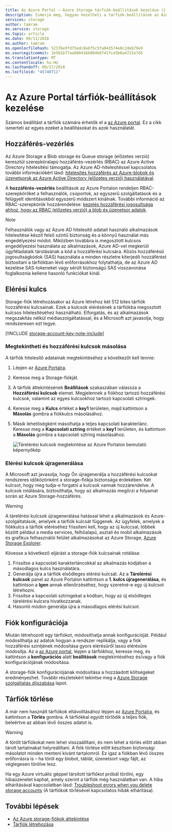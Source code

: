 ```yaml
---
title: Az Azure Portal – Azure Storage tárfiók-beállítások kezelése |} A Microsoft Docs
description: Ismerje meg, hogyan kezelheti a tárfiók-beállítások az Azure Portalon, beleértve a hozzáférés-vezérlési beállítások újragenerálása a fiók hozzáférési kulcsait, a hozzáférési szint módosítása, vagy használja a fiók replikációs típusának konfigurálása. Is megtudhatja, hogyan törölni egy tárfiókot a portálon.
services: storage
author: tamram
ms.service: storage
ms.topic: article
ms.date: 09/11/2018
ms.author: tamram
ms.openlocfilehash: 5237be9fd75edc8abf5c5fa043574e8c2deb79e9
ms.sourcegitcommit: 1b561b77aa080416b094b6f41fce5b6a4721e7d5
ms.translationtype: MT
ms.contentlocale: hu-HU
ms.lasthandoff: 09/17/2018
ms.locfileid: "45740711"
---
```

# <a name="manage-storage-account-settings-in-the-azure-portal"></a>Az Azure Portal tárfiók-beállítások kezelése

Számos beállítást a tárfiók számára érhetők el a [az Azure portal](https://portal.azure.com). Ez a cikk ismerteti az egyes ezeket a beállításokat és azok használatát.

## <a name="access-control"></a>Hozzáférés-vezérlés

Az Azure Storage a Blob storage és Queue storage (előzetes verzió) keresztül szerepköralapú hozzáférés-vezérlés (RBAC) az Azure Active Directory hitelesítési támogatja. Az Azure AD-hitelesítéssel kapcsolatos további információkért lásd: [hitelesítés hozzáférés az Azure-blobok és üzenetsorok az Azure Active Directory (előzetes verzió) használatával](storage-auth-aad.md).

A **hozzáférés-vezérlés** beállítások az Azure Portalon rendeljen RBAC-szerepköröket a felhasználók, csoportok, az egyszerű szolgáltatások és a felügyelt identitásokból egyszerű módszert kínálnak. További információ az RBAC-szerepkörök hozzárendelése: [kezelés hozzáférési jogosultsága ahhoz, hogy az RBAC (előzetes verzió) a blob és üzenetsor adatok](storage-auth-aad-rbac.md).

> [!NOTE]
> Felhasználók vagy az Azure AD hitelesítő adatait használó alkalmazások hitelesítése készít felső szintű biztonság és a könnyű használat más engedélyezési módot. Miközben továbbra is megosztott kulcsos engedélyezési használata az alkalmazások, Azure AD-vel megkerüli ügyféladataik tárolásának a kód a hozzáférési kulcsára. Közös hozzáférésű jogosultságkódok (SAS) használata a minden részletre kiterjedő hozzáférést biztosítani a tárfiókban lévő erőforrásokhoz folytathatja, de az Azure AD kezelése SAS-tokeneket vagy sérült biztonságú SAS visszavonása foglalkoznia kellene hasonló funkciókat kínál. 

## <a name="access-keys"></a>Elérési kulcs

Storage-fiók létrehozásakor az Azure létrehoz két 512 bites tárfiók hozzáférési kulcsainak. Ezek a kulcsok elérésének a tárfiókba megosztott kulcsos hitelesítéséhez használható. Elforgatás, és az alkalmazások megszakítás nélkül médiaszolgáltatással, és a Microsoft azt javasolja, hogy rendszeresen ezt tegye.

[!INCLUDE [storage-account-key-note-include](../../../includes/storage-account-key-note-include.md)]

### <a name="view-and-copy-access-keys"></a>Megtekintheti és hozzáférési kulcsok másolása

A tárfiók hitelesítő adatainak megtekintéséhez a következőt kell tennie:

1. Lépjen az [Azure Portalra](https://portal.azure.com).
2. Keresse meg a Storage-fiókját.
3. A tárfiók áttekintésének **Beállítások** szakaszában válassza a **Hozzáférési kulcsok** elemet. Megjelennek a fiókhoz tartozó hozzáférési kulcsok, valamint az egyes kulcsokhoz tartozó kapcsolati sztringek.
4. Keresse meg a **Kulcs** értéket a **key1** területen, majd kattintson a **Másolás** gombra a fiókkulcs másolásához.
5. Másik lehetőségként másolhatja a teljes kapcsolati karakterlánc. Keresse meg a **Kapcsolati sztring** értéket a **key1** területen, és kattintson a **Másolás** gombra a kapcsolati sztring másolásához.

    ![Tárelérési kulcsok megtekintése az Azure Portalon bemutató képernyőkép](media/storage-manage-account/portal-connection-string.png)

### <a name="regenerate-access-keys"></a>Elérési kulcsok újragenerálása

A Microsoft azt javasolja, hogy Ön újragenerálja a hozzáférési kulcsokat rendszeres időközönként a storage-fiókja biztonsága érdekében. Két kulcsot, hogy meg tudja-e forgatni a kulcsok vannak hozzárendelve. A kulcsok rotálására, biztosíthatja, hogy az alkalmazás megőrzi a folyamat során az Azure Storage-hozzáférés. 

> [!WARNING]
> A tárelérési kulcsok újragenerálása hatással lehet a alkalmazások és Azure-szolgáltatások, amelyek a tárfiók kulcsát függenek. Az ügyfelek, amelyek a fiókkulcs a tárfiók eléréséhez frissíteni kell, hogy az új kulccsal, többek között például a media services, felhőalapú, asztali és mobil alkalmazások és grafikus felhasználói felület alkalmazásokat az Azure Storage, [Azure Storage Explorer](https://azure.microsoft.com/features/storage-explorer/). 

Kövesse a következő eljárást a storage-fiók kulcsainak rotálása:

1. Frissítse a kapcsolati karakterláncokkal az alkalmazás kódjában a másodlagos kulcs használatára.
2. Generálja újra a tárfiók elsődleges elérési kulcsát. Az a **Tárelérési kulcsok** panel az Azure Portalon kattintson a **1. kulcs újragenerálása**, és kattintson a **Igen** annak ellenőrzéséhez, hogy szeretné-e egy új kulcsot létrehozni.
3. Frissítse a kapcsolati sztringekat a kódban, hogy az új elsődleges tárelérési kulcsra hivatkozzanak.
4. Hasonló módon generálja újra a másodlagos elérési kulcsot.

## <a name="account-configuration"></a>Fiók konfigurációja

Miután létrehozott egy tárfiókot, módosíthatja annak konfigurációját. Például módosíthatja az adatok hogyan a rendszer replikálja, vagy a fiók hozzáférési szintjének módosítása gyors elérésűről lassú elérésűre módosítja. Az a [az Azure portal](https://portal.azure.com), lépjen a tárfiókhoz, keresse meg, és kattintson a **konfigurációs** alatt **beállítások** megtekintéséhez és/vagy a fiók konfigurációjának módosítása.

A storage-fiók konfigurációjának módosítása a hozzáadott költségeket eredményezhet. További részletekért tekintse meg a [Azure Storage szolgáltatás díjszabása](https://azure.microsoft.com/pricing/details/storage/) lapot.

## <a name="delete-a-storage-account"></a>Tárfiók törlése
A már nem használt tárfiókok eltávolításához lépjen az [Azure Portalra](https://portal.azure.com), és kattintson a **Törlés** gombra. A tárfiókkal együtt törlődik a teljes fiók, beleértve az abban lévő összes adatot is.

> [!WARNING]
> A törölt tárfiókokat nem lehet visszaállítani, és nem lehet a törlés előtt abban tárolt tartalmakat helyreállítani. A fiók törlése előtt készítsen biztonsági másolatot minden menteni kívánt tartalomról. Ez igaz a fiókban lévő összes erőforrásra is – ha töröl egy blobot, táblát, üzenetsort vagy fájlt, az véglegesen törölve lesz.
> 

Ha egy Azure virtuális géppel társított tárfiókot próbál törölni, egy hibaüzenetet kaphat, amely szerint a tárfiók még használatban van. A hiba elhárításával kapcsolatban lásd: [Troubleshoot errors when you delete storage accounts](../common/storage-resource-manager-cannot-delete-storage-account-container-vhd.md) (A tárfiókok törlésével kapcsolatos hibák elhárítása).

## <a name="next-steps"></a>További lépések

- [Az Azure storage-fiókok áttekintése](storage-account-overview.md)
- [Tárfiók létrehozása](storage-quickstart-create-account.md)
